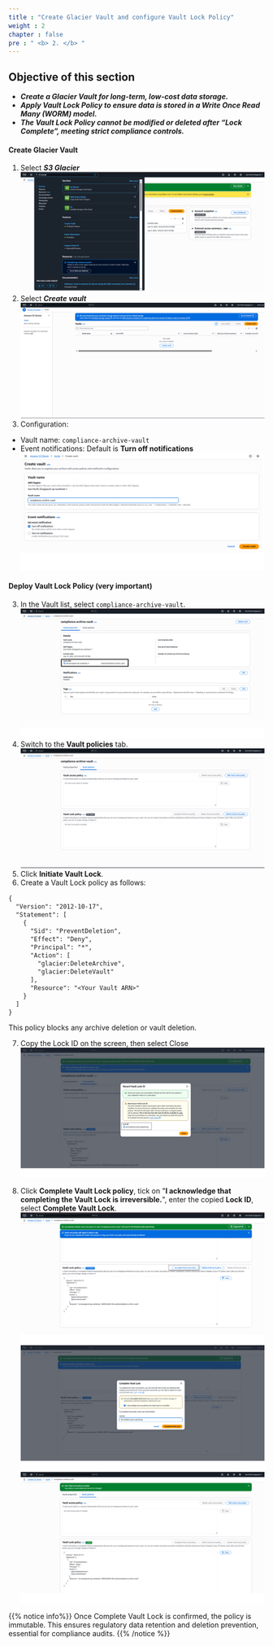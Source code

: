 ```yaml
---
title : "Create Glacier Vault and configure Vault Lock Policy"
weight : 2
chapter : false
pre : " <b> 2. </b> "
---
```

## Objective of this section
- ***Create a Glacier Vault for long-term, low-cost data storage.***
- ***Apply Vault Lock Policy to ensure data is stored in a Write Once Read Many (WORM) model.***
- ***The Vault Lock Policy cannot be modified or deleted after “Lock Complete”, meeting strict compliance controls.***


#### Create Glacier Vault

1. Select ***S3 Glacier***
![S3 Glacier](Select-S3-Glacier.png)
2. Select ***Create vault***
![S3 Glacier](Create-Vault.png)
3. Configuration:
- Vault name: `compliance-archive-vault`
- Event notifications: Default is **Turn off notifications**
![S3 Glacier](Create-Vault-1.png)

#### Deploy Vault Lock Policy (very important)
3. In the Vault list, select `compliance-archive-vault`.
![Create Vault Policy](Vault-Policy.png)
4. Switch to the **Vault policies** tab.
![Create Vault Policy](Vault-Policy-1.png)
5. Click **Initiate Vault Lock**.
6. Create a Vault Lock policy as follows:
```
{
  "Version": "2012-10-17",
  "Statement": [
    {
      "Sid": "PreventDeletion",
      "Effect": "Deny",
      "Principal": "*",
      "Action": [
        "glacier:DeleteArchive",
        "glacier:DeleteVault"
      ],
      "Resource": "<Your Vault ARN>"
    }
  ]
}
```
This policy blocks any archive deletion or vault deletion.

7. Copy the Lock ID on the screen, then select Close
![Create Vault Policy](Vault-Policy-2.png)


8. Click **Complete Vault Lock policy**, tick on "**I acknowledge that completing the Vault Lock is irreversible.**", enter the copied **Lock ID**, select **Complete Vault Lock**.
![Create Vault Policy](Vault-Policy-3.png)
![Create Vault Policy](Vault-Policy-4.png)
![Create Vault Policy](Vault-Policy-5.png)

{{% notice info%}}
Once Complete Vault Lock is confirmed, the policy is immutable.
This ensures regulatory data retention and deletion prevention, essential for compliance audits.
{{% /notice %}}